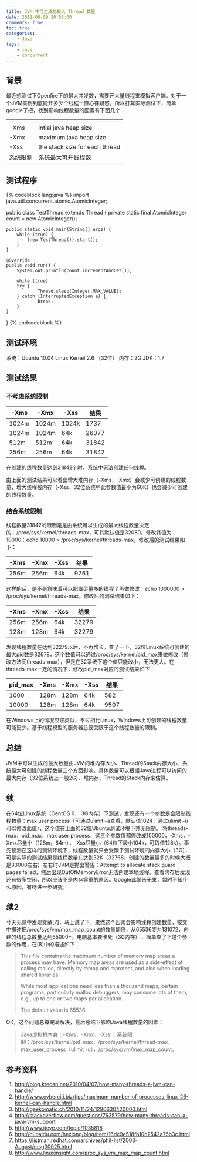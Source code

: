 ```yaml
---
title: JVM 中可生成的最大 Thread 数量
date: 2011-08-09 20:53:00
comments: true
toc: true
categories: 
    - Java
tags:
    - java
    - concurrent
---
```


## 背景
最近想测试下Openfire下的最大并发数，需要开大量线程来模拟客户端。对于一个JVM实例到底能开多少个线程一直心存疑惑，所以打算实际测试下，简单google了把，找到影响线程数量的因素有下面几个：

<!--more-->

| []() |      |
| ---- | ---- |
| -Xms | intial java heap size |
| -Xmx | maximum java heap size |
| -Xss | the stack size for each thread |
| 系统限制 | 系统最大可开线程数 |

## 测试程序

{% codeblock lang:java %}
import java.util.concurrent.atomic.AtomicInteger;

public class TestThread extends Thread {
    private static final AtomicInteger count = new AtomicInteger();

    public static void main(String[] args) {
        while (true) {
            (new TestThread()).start();
        }
    }

    @Override
    public void run() {
        System.out.println(count.incrementAndGet());

        while (true)
        try {
                Thread.sleep(Integer.MAX_VALUE);
        } catch (InterruptedException e) {
                break;
        }
    }
}
{% endcodeblock %}

## 测试环境
系统：Ubuntu 10.04 Linux Kernel 2.6 （32位）
内存：2G
JDK：1.7

## 测试结果
### 不考虑系统限制

| -Xms | -Xmx | -Xss | 结果 |
| ---- | ---- | ---- | ---- |
| 1024m | 1024m | 1024k | 1737 |
| 1024m | 1024m | 64k | 26077 |
| 512m | 512m | 64k | 31842 |
| 256m | 256m | 64k | 31842 |

在创建的线程数量达到31842个时，系统中无法创建任何线程。

由上面的测试结果可以看出增大堆内存（-Xms，-Xmx）会减少可创建的线程数量，增大线程栈内存（-Xss，32位系统中此参数值最小为60K）也会减少可创建的线程数量。

### 结合系统限制
线程数量31842的限制是是由系统可以生成的最大线程数量决定的：/proc/sys/kernel/threads-max，可其默认值是32080。修改其值为10000：echo 10000 > /proc/sys/kernel/threads-max，修改后的测试结果如下：

| -Xms | -Xmx | -Xss | 结果 |
| ---- | ---- | ---- | ---- |
| 256m | 256m | 64k | 9761 |

这样的话，是不是意味着可以配置尽量多的线程？再做修改：echo 1000000 > /proc/sys/kernel/threads-max，修改后的测试结果如下：

| -Xms | -Xmx | -Xss | 结果 |
| ---- | ---- | ---- | ---- |
| 256m |256m | 64k | 32279 |
| 128m |128m | 64k | 32279 |

发现线程数量在达到32279以后，不再增长。查了一下，32位Linux系统可创建的最大pid数是32678，这个数值可以通过/proc/sys/kernel/pid_max来做修改（修改方法同threads-max），但是在32系统下这个值只能改小，无法更大。在threads-max一定的情况下，修改pid_max对应的测试结果如下：

| pid_max | -Xms | -Xmx | -Xss | 结果 |
| ---- | ---- | ---- | ---- | ---- |
| 1000 | 128m | 128m | 64k | 582 |
| 10000 | 128m | 128m | 64k | 9507 |

在Windows上的情况应该类似，不过相比Linux，Windows上可创建的线程数量可能更少。基于线程模型的服务器总要受限于这个线程数量的限制。

## 总结
JVM中可以生成的最大数量由JVM的堆内存大小、Thread的Stack内存大小、系统最大可创建的线程数量三个方面影响。具体数量可以根据Java进程可以访问的最大内存（32位系统上一般2G）、堆内存、Thread的Stack内存来估算。

## 续
在64位Linux系统（CentOS 6， 3G内存）下测试，发现还有一个参数是会限制线程数量：max user process（可通过ulimit –a查看，默认值1024，通过ulimit –u可以修改此值），这个值在上面的32位Ubuntu测试环境下并无限制。
将threads-max，pid_max，max user process，这三个参数值都修改成100000，-Xms，-Xmx尽量小（128m，64m），-Xss尽量小（64位下最小104k，可取值128k）。事先预测在这样的测试环境下，线程数量就只会受限于测试环境的内存大小（3G），可是实际的测试结果是线程数量在达到32K（32768，创建的数量最多的时候大概是33000左右）左右时JVM是抛出警告：Attempt to allocate stack guard pages failed，然后出现OutOfMemoryError无法创建本地线程。查看内存后发现还有很多空闲，所以应该不是内存容量的原因。Google此警告无果，暂时不知什么原因，有待进一步研究。

## 续2
今天无意中发现文章[7]，马上试了下，果然这个因素会影响线程创建数量，按文中描述把/proc/sys/vm/max_map_count的数量翻倍，从65536变为131072，创建的线程总数量达到65000+，电脑基本要卡死（3G内存）… 简单查了下这个参数的作用，在[8]中的描述如下：
> This file contains the maximum number of memory map areas a process may have. Memory map areas are used as a side-effect of calling malloc, directly by mmap and mprotect, and also when loading shared libraries.
>
> While most applications need less than a thousand maps, certain programs, particularly malloc debuggers, may consume lots of them, e.g., up to one or two maps per allocation.
>
> The default value is 65536.
	
OK，这个问题总算完满解决，最后总结下影响Java线程数量的因素：
> Java虚拟机本身：-Xms，-Xmx，-Xss；
> 系统限制：/proc/sys/kernel/pid_max，/proc/sys/kernel/thread-max，max_user_process（ulimit -u），/proc/sys/vm/max_map_count。

## 参考资料
1.	http://blog.krecan.net/2010/04/07/how-many-threads-a-jvm-can-handle/
2.	http://www.cyberciti.biz/tips/maximum-number-of-processes-linux-26-kernel-can-handle.html
3.	http://geekomatic.ch/2010/11/24/1290630420000.html
4.	http://stackoverflow.com/questions/763579/how-many-threads-can-a-java-vm-support
5.	http://www.iteye.com/topic/1035818
6.	http://hi.baidu.com/hexiong/blog/item/16dc9e518fb10c2542a75b3c.html
7.	https://listman.redhat.com/archives/phil-list/2003-August/msg00025.html
8.	http://www.linuxinsight.com/proc_sys_vm_max_map_count.html



